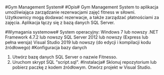 #Gym Management System#
#Opis#
Gym Management System to aplikacja umożliwiająca zarządzanie rezerwacjami zajęć fitness w siłowni. Użytkownicy mogą dodawać rezerwacje, a także zarządzać płatnościami za zajęcia. Aplikacja łączy się z bazą danych SQL Server.

#Wymagania systemowe#
System operacyjny: Windows 7 lub nowszy
.NET Framework 4.7.2 lub nowszy
SQL Server 2012 lub nowszy (Express lub pełna wersja)
Visual Studio 2019 lub nowszy (do edycji i kompilacji kodu źródłowego)
#Konfiguracja bazy danych
1. Utwórz bazę danych SQL Server o nazwie Fitnesso.
2. Uruchom skrypt SQL "script.sql".
#Instalacja#
Sklonuj repozytorium lub pobierz paczkę z kodem źródłowym.
Otwórz projekt w Visual Studio.
